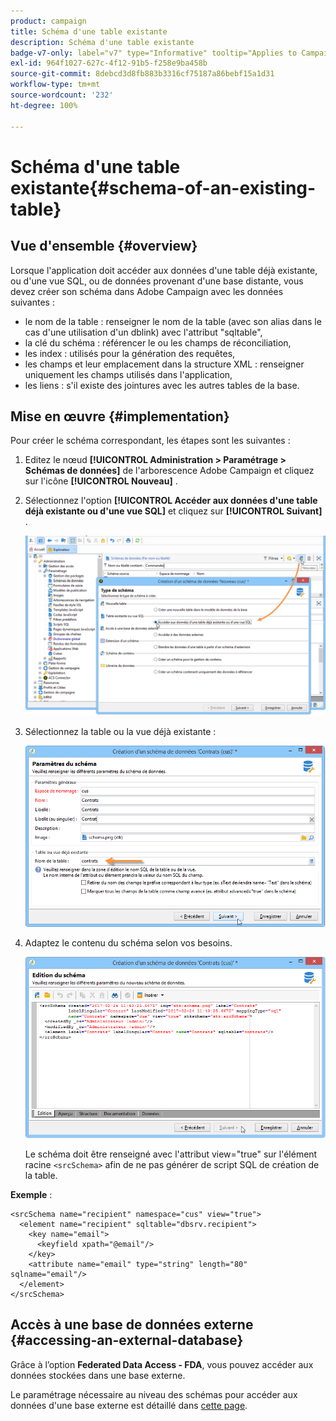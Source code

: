 ```yaml
---
product: campaign
title: Schéma d'une table existante
description: Schéma d'une table existante
badge-v7-only: label="v7" type="Informative" tooltip="Applies to Campaign Classic v7 only"
exl-id: 964f1027-627c-4f12-91b5-f258e9ba458b
source-git-commit: 8debcd3d8fb883b3316cf75187a86bebf15a1d31
workflow-type: tm+mt
source-wordcount: '232'
ht-degree: 100%

---
```


# Schéma d&#39;une table existante{#schema-of-an-existing-table}

## Vue d&#39;ensemble {#overview}

Lorsque l&#39;application doit accéder aux données d&#39;une table déjà existante, ou d&#39;une vue SQL, ou de données provenant d&#39;une base distante, vous devez créer son schéma dans Adobe Campaign avec les données suivantes :

* le nom de la table : renseigner le nom de la table (avec son alias dans le cas d&#39;une utilisation d&#39;un dblink) avec l&#39;attribut &quot;sqltable&quot;,
* la clé du schéma : référencer le ou les champs de réconciliation,
* les index : utilisés pour la génération des requêtes,
* les champs et leur emplacement dans la structure XML : renseigner uniquement les champs utilisés dans l&#39;application,
* les liens : s&#39;il existe des jointures avec les autres tables de la base.

## Mise en œuvre {#implementation}

Pour créer le schéma correspondant, les étapes sont les suivantes :

1. Editez le nœud **[!UICONTROL Administration > Paramétrage > Schémas de données]** de l&#39;arborescence Adobe Campaign et cliquez sur l&#39;icône **[!UICONTROL Nouveau]** .
1. Sélectionnez l&#39;option **[!UICONTROL Accéder aux données d&#39;une table déjà existante ou d&#39;une vue SQL]** et cliquez sur **[!UICONTROL Suivant]** .

   ![](assets/s_ncs_configuration_extand_a_schema.png)

1. Sélectionnez la table ou la vue déjà existante :

   ![](assets/s_ncs_configuration_select_table.png)

1. Adaptez le contenu du schéma selon vos besoins.

   ![](assets/s_ncs_configuration_view_create_schema.png)

   Le schéma doit être renseigné avec l&#39;attribut view=&quot;true&quot; sur l&#39;élément racine `<srcSchema>` afin de ne pas générer de script SQL de création de la table.

**Exemple** :

```
<srcSchema name="recipient" namespace="cus" view="true">
  <element name="recipient" sqltable="dbsrv.recipient">
    <key name="email">
      <keyfield xpath="@email"/>
    </key>   
    <attribute name="email" type="string" length="80" sqlname="email"/>
  </element>
</srcSchema>
```

## Accès à une base de données externe {#accessing-an-external-database}

Grâce à l’option **Federated Data Access - FDA**, vous pouvez accéder aux données stockées dans une base externe.

Le paramétrage nécessaire au niveau des schémas pour accéder aux données d&#39;une base externe est détaillé dans [cette page](../../installation/using/creating-data-schema.md).
